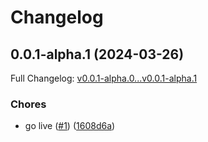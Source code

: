 # Changelog

## 0.0.1-alpha.1 (2024-03-26)

Full Changelog: [v0.0.1-alpha.0...v0.0.1-alpha.1](https://github.com/meorphis-test/test-repo-18/compare/v0.0.1-alpha.0...v0.0.1-alpha.1)

### Chores

* go live ([#1](https://github.com/meorphis-test/test-repo-18/issues/1)) ([1608d6a](https://github.com/meorphis-test/test-repo-18/commit/1608d6a16377a52e15c5c91a002b231ac73d8c03))
